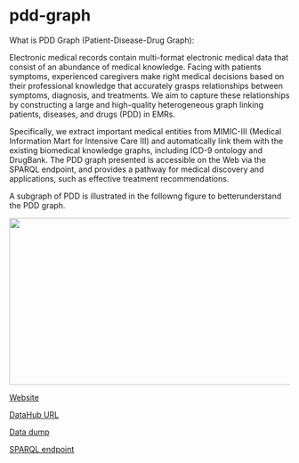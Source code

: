 # pdd-graph
What is PDD Graph (Patient-Disease-Drug Graph):

Electronic medical records contain multi-format electronic medical data that consist of an abundance of medical knowledge. Facing with patients symptoms, experienced caregivers make right medical decisions based on their professional knowledge that accurately grasps
relationships between symptoms, diagnosis, and treatments. We aim to capture these relationships by constructing a large and
high-quality heterogeneous graph linking patients, diseases, and drugs (PDD) in EMRs. 

Specifically, we extract important medical entities from MIMIC-III (Medical Information Mart for Intensive Care III) and automatically link them with the existing biomedical knowledge graphs, including ICD-9 ontology and DrugBank. The PDD graph presented is accessible on the Web via the SPARQL endpoint, and provides a pathway for medical discovery and applications, such as effective treatment recommendations.

A subgraph of PDD is illustrated in the followng figure to betterunderstand the PDD graph.

<div align=center> <img width="750" height="300" src="https://github.com/wangmengsd/pdd-graph/blob/master/example.png"/></div>

[Website](http://kmap.xjtudlc.com/pdd)

[DataHub URL](http://kmap.xjtudlc.com/pdd)

[Data dump](http://kmap.xjtudlc.com/pdd)

[SPARQL endpoint](http://kmap.xjtudlc.com/pdd)
